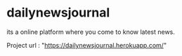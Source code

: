# dailynewsjournal
its a online platform where you come to know latest news.
  
Project url : "https://dailynewsjournal.herokuapp.com/"
